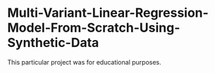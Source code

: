 # Multi-Variant-Linear-Regression-Model-From-Scratch-Using-Synthetic-Data
This particular project was for educational purposes. 
